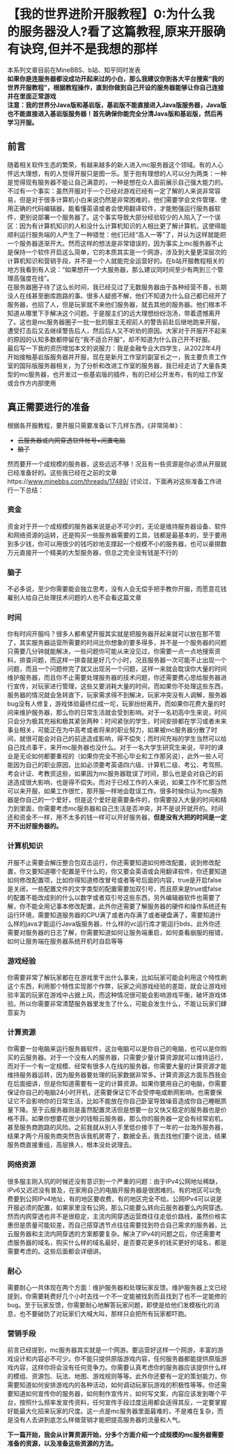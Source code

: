 # 【我的世界进阶开服教程】0:为什么我的服务器没人?看了这篇教程,原来开服确有诀窍,但并不是我想的那样
本系列文章目前在MineBBS、b站、知乎同时发表  
**如果你是连服务器都没成功开起来过的小白，那么我建议你到各大平台搜索“我的世界开服教程”，根据教程操作，直到你做到自己开设的服务器能够让你自己连接并在里面正常游戏  
注意：我的世界分Java版和基岩版，基岩版不能直接进入Java版服务器，Java版也不能直接进入基岩版服务器！首先确保你能完全分清Java版和基岩版，然后再学习开服。​**  
## 前言
随着相关软件生态的繁荣，有越来越多的新人进入mc服务器这个领域。有的人心怀远大理想，有的人觉得开服只是图一乐。至于抱有理想的人可以分为两类：一种是觉得现有服务器不能让自己满意的，一种是想在众人面前展示自己强大能力的。不过有一个事实：虽然开服对于一个已经对游戏已经有一定了解的人来说非常容易，但是对于很多计算机小白来说仍然是非常困难的，他们需要学会文件管理、使用正确的代码编辑器，能看懂英语或者会使用翻译软件，才能勉强运行服务器软件，更别说部署一个服务器了。这个事实导致大部分经验较少的人陷入了一个误区：因为有计算机知识的人和没什么计算机知识的人相比更了解计算机，这使得能顺利运行服务端的人产生了一种错觉：他们已经“高人一等”了，并认为这样就能把一个服务器逐渐开大。然而这样的想法是非常错误的，因为事实上mc服务器不止是保持一个软件开启这么简单，它的本质其实是一个网游，涉及到大量更深层次的计算机知识和营销手段，并不是一个人就能完全运营好的。在b站开服教程相关的地方我看到有人说：“如果想开一个大服务器，那么建议同时间至少有两到三个管理高强度在线”。  
在服务器圈子待了这么长时间，我已经见过了无数服务器由于各种经营不善，长期没人在线甚至删库跑路的事。很多人疑惑不解，他们不知道为什么自己都已经开了服务器，也招了人，但是玩家就不来他们服务器，就去其他的服务器。他们根本不知道从哪里下手解决这个问题。于是服主们的远大理想纷纷泡汤，带着遗憾离开了。这也是mc服务器圈子一批一批的服主无视前人的警告前赴后继地跑来开服，遭受打击后又去继续警告后人，然后后人又不听劝的原因。大家对于开服开不起来的原因的认知多数都停留在“我不适合开服”，却不知道为什么自己开不好服。  
最后写一下我的资历增加本文的说服力：我是金融专业大四学生，从2022年4月开始接触基岩版服务器并开服，现在是新月工作室的副室长之一，我主要负责工作室的国际版服务器相关，为了分析和改进工作室的服务器，我已经走访了大量各类型的mc服务器，也开发过一些基岩版的插件，有的已经公开发布，有的给工作室或合作方内部使用  
## 真正需要进行的准备
根据各开服教程，要开服只需要准备以下几样东西，《非常简单》：
- ~~云服务器或内网穿透软件帐号+闲置电脑~~
- ~~脑子~~

然而要开一个成规模的服务器，这些远远不够！况且有一些资源是你必须从开服就已经准备好的。这些我已经在之前的文章https://www.minebbs.com/threads/17489/ 讨论过，下面再对这些准备工作进行一下总结：  
### 资金
资金对于开一个成规模的服务器来说是必不可少的，无论是维持服务器设备、软件和网络资源的运转，还是购买一些服务器需要的工具，钱都是最基本的，至于要用到多少钱，你可以用很少的钱巧妙地支撑起一个规模不小的服务器，也可以豪掷数万元直接开一个精美的大型服务器，但总之完全没有钱是不行的
### 脑子
不必多说，至少你需要能会独立思考，没有人会无偿手把手教你开服，而愿意花钱雇别人给自己处理技术问题的人也不会看这篇文章
### 时间
你有时间开服吗？很多人都希望开服其实就是把服务器开起来就可以放在那不管了，其实服务器运营所需要的时间比你想象的要多得多，并不是一个服务器的问题只需要几分钟就能解决，一些问题你可能从来没见过，你需要一点一点地搜索资料，排查问题，而这样一排查就是好几个小时，况且服务器一次可能不止出现一个问题，而且一个问题修完了就又出现另一个问题，这样一来就会耽误你大量的时间维护服务器，而且你不止需要处理服务器的技术问题，你还需要费心思给服务器进行宣传，对玩家进行管理，这些又要消耗大量的时间，而如果你不处理这些东西，服务器的情况就会急转直下，玩家需求得不到解决，玩家冲突没有人调解，服务器bug没有人修复，游戏体验最终烂成一坨，玩家纷纷离开。而如果你花费大量的时间来维护服务器，那么你的日常生活就会受到影响。对于一名初高中生来说，时间只会分为极其充裕和极其紧张两种：时间紧张的学生，时间安排都在学习或者未来事业相关，可能正在为中高考或者将来的职业努力，如果被mc服务器分散了时间，就很可能会对自己的前途造成影响，得不偿失；而时间充裕的学生当然可以给自己找点事干，来开mc服务器也没什么。对于一名大学生研究生来说，平时的课业是无论如何都要重视的（如果你完全不担心毕业和工作那另说），此外一些人可能因为自己的职业原因，比如必须要考英语四六级、计算机二级、考公、考驾照、考会计证、考教资这些，如果因为mc服务器耽误了时间，那么也是会对自己的前途造成很大影响，也是得不偿失。而对于已经工作的人来说，如果工作不忙那当然可以来开服，如果工作很忙，那开服一样地会耽误工作。很多时候你认为mc服务器是你自己的一个爱好，但是这个爱好是需要条件的，你需要投入大量的时间和精力到里面，你需要考虑mc服务器和自己生活是否冲突，并不是说开就开的。时间还和资金不一样，用不太多的钱一样可以开好服务器，**但是没有大把的时间是一定开不出好服务器的。**
### 计算机知识
开服不止需要会解压整合包双击运行，你还需要知道如何修改配置，说到修改配置，你又要知道哪个配置是干什么的，你又要会英语或会用翻译软件，你还要知道如何修改配置项，比如你得知道修改冒号或者等号后面的内容，true是开启false是关闭，一些配置文件的文字类型的配置需要加双引号，而且原来是true或false的配置不能改成别的什么以数字或者双引号这些东西，另外编辑器软件也需要了解，你不能全用记事本修改配置，此外你还需要了解服务器的硬件和操作系统还有运行环境，需要知道服务器的CPU满了或者内存满了或者硬盘满了，需要知道什么样的java才能运行Java版服务器，什么样的vc运行库才能运行bds，此外你还需要对服务器的日志了解，你需要知道如何让服务端重启，如何查看崩服的报错，如何让服务端在服务器系统开机时自启等等
### 游戏经验
你需要非常了解玩家都在在游戏里干出什么事来，比如玩家可能会利用这个特性刷这个东西，利用那个特性实现那个作弊，玩家之间游戏经验的差距，就会让游戏经验丰富的玩家在游戏中占据上风，而这种情况很可能会影响游戏平衡，破坏游戏体验。所以你需要非常清楚服务器里发生了什么，可能会发生什么，不能让玩家们肆意妄为
### 计算资源
你需要一台电脑来运行服务器软件，这台电脑可以是你自己的电脑，也可以是你购买的云服务器。对于一个没有人的服务器，只需要少量计算资源就可以维持运行，而对于一个有一定规模、经常有很多人在线的服务器，你需要大量的计算资源才能维持服务器运转，因为服务器要处理的玩家数据非常多。计算资源这方面东西我会在后面细讲，但是你知道需要有一定的计算资源。如果你要用自己的电脑，你需要保证你自己的电脑24小时开机，还需要保证它不会受停电或断网影响，也需要保证它不会影响你的日常生活，比如不能放在你自己卧室导致噪音造成你自己睡眠质量下降。至于云服务器则是虽然配置灵活但是想要一台又快又稳定的服务器也是价格不菲。如果你想要花很少的钱租云服务器，那么你的服务器一定会有经常宕机，甚至服务商跑路的风险。之前我就从别人手里低价接手了一年的一台海外服务器，结果才两个月服务商突然告诉我机房寄了，数据全丢，我去找他们要个说法，结果服务商直接重组，高层换人，根本没处说理去。
### 网络资源
很多服主刚入坑的时候还没有意识到一个严重的问题：由于IPv4公网地址稀缺，IPv6又迟迟没有普及，在家用自己的电脑开服务器是很困难的。有的地区可以免费要到公网IPv4地址，有的地区要收费，有的地区完全不给。公网IPv4可以说是开服必须的配置，如果家里没有公网，那么只能要么转向云服务器要么内网穿透。然而内网穿透也并不是很稳定，主流内网穿透运营商往往走低价路线，虽然价格实惠但是质量可能较差，而自己搭穿透节点往往需要找到符合自己需求的服务器，比云服务器和主流内网穿透的方案都要复杂。解决了IPv4的问题之后，你还需要考虑服务器的域名，购买什么样的域名最好，是否要花更多的钱买更好的域名，都是需要考虑的。这些后面都会详细讲。
### 耐心
需要耐心一共体现在两个方面：维护服务器和处理玩家反馈。维护服务器上文已经提到，你需要耗费好几个小时去找一个不一定能被找到而且找到了也不一定能修的bug。至于玩家反馈，你需要耐心地解答玩家问题，即使是给他们发模板化的消息，也不要破防了对玩家们大喊大叫，那样只会把所有玩家都吓跑。
### 营销手段
前言已经提到，mc服务器其实就是一个网游。要运营好这样一个网游，丰富的游戏设计和内容必不可少。你不能只提供原版游戏内容，任何服务器都能提供原版游戏内容，这样你将会没有任何竞争力。你需要认真考虑你的服务器应该提供什么样的模组、资源包、玩法、地图、游戏规则等等。此外你还要有一定的策划能力，你需要知道如何安排游戏内的各种活动，如何调动玩家玩游戏的积极性等等。你还需要知道如何宣传你的服务器，如何制作宣传片，如何写文案，内容应该发到哪个平台，按照什么频率发宣传资料，任何宣传手段过度运用都会适得其反，一定要掌握好能最大化招来玩家的尺度。这一点是mc服务器里面最难的，不是难在复杂，而是没有人去讲到底怎么样做营销才能把提高服务器的流量和人气。

**下一篇开始，我会从计算资源开始，分多个方面介绍一个成规模的mc服务器需要准备的资源，以及准备这些资源的方法。**
